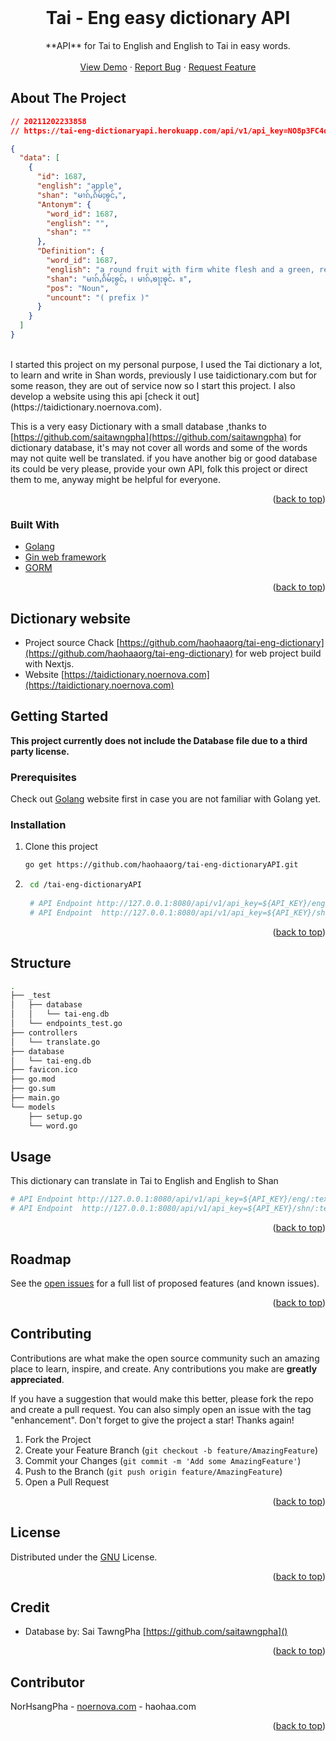 <div id="top"></div>

<!-- PROJECT LOGO -->
<br />
<div align="center">

<h1 align="center">Tai - Eng easy dictionary API</h3>

  <p align="center">
    **API** for Tai to English and English to Tai in easy words.
    <br />
    <br />
    <a href="https://tai-eng-dictionaryapi.herokuapp.com/api/v1/api_key=NO8p3FC4qMrTzx1RUjRXNXWrqlLa8DkDjmRgt7s9rDE=/eng/apple">View Demo</a>
    ·
    <a href="https://github.com/haohaaorg/tai-eng-dictionaryAPI/issues">Report Bug</a>
    ·
    <a href="https://github.com/haohaaorg/tai-eng-dictionaryAPI/issues">Request Feature</a>
  </p>
</div>


<!-- ABOUT THE PROJECT -->
## About The Project
```json
// 20211202233858
// https://tai-eng-dictionaryapi.herokuapp.com/api/v1/api_key=NO8p3FC4qMrTzx1RUjRXNXWrqlLa8DkDjmRgt7s9rDE=/eng/apple

{
  "data": [
    {
      "id": 1687,
      "english": "apple",
      "shan": "မၢၵ်ႇၵႅမ်ႈၶွင်ႇ",
      "Antonym": {
        "word_id": 1687,
        "english": "",
        "shan": ""
      },
      "Definition": {
        "word_id": 1687,
        "english": "a round fruit with firm white flesh and a green, red or yellow skin ",
        "shan": "မၢၵ်ႇၵႅမ်ႈၶွင်ႇ ၊ မၢၵ်ႇၶႃႈၶုင်ႉ ။",
        "pos": "Noun",
        "uncount": "( prefix )"
      }
    }
  ]
}
```

<br />
I started this project on my personal purpose, I used the Tai dictionary a lot, to learn and write in Shan words, previously I use taidictionary.com but for some reason, they are out of service now so I start this project.
I also develop a website using this api [check it out](https://taidictionary.noernova.com).


This is a very easy Dictionary with a small database ,thanks to [https://github.com/saitawngpha](https://github.com/saitawngpha) for dictionary database, it's may not cover all words and some of the words may not quite well be translated. if you have another big or good database its could be very please, provide your own API, folk this project or direct them to me, anyway might be helpful for everyone.

<p align="right">(<a href="#top">back to top</a>)</p>



### Built With

* [Golang](https://go.dev/)
* [Gin web framework](https://github.com/gin-gonic/gin)
* [GORM](https://gorm.io/index.html)

<p align="right">(<a href="#top">back to top</a>)</p>


## Dictionary website

* Project source Chack [https://github.com/haohaaorg/tai-eng-dictionary](https://github.com/haohaaorg/tai-eng-dictionary) for web project build with Nextjs.
* Website [https://taidictionary.noernova.com](https://taidictionary.noernova.com)



<!-- GETTING STARTED -->
## Getting Started

**This project currently does not include the Database file due to a third party license.**

### Prerequisites

Check out [Golang](https://go.dev/learn/) website first in case you are not familiar with Golang yet.

### Installation

1. Clone this project 
    ```sh
    go get https://github.com/haohaaorg/tai-eng-dictionaryAPI.git
    ```
2. ```sh
    cd /tai-eng-dictionaryAPI
	
    # API Endpoint http://127.0.0.1:8080/api/v1/api_key=${API_KEY}/eng/:text
    # API Endpoint  http://127.0.0.1:8080/api/v1/api_key=${API_KEY}/shn/:text
    ```



<p align="right">(<a href="#top">back to top</a>)</p>


## Structure
```sh
.
├── _test
│   ├── database
│   │   └── tai-eng.db
│   └── endpoints_test.go
├── controllers
│   └── translate.go
├── database
│   └── tai-eng.db
├── favicon.ico
├── go.mod
├── go.sum
├── main.go
└── models
    ├── setup.go
    └── word.go
```

<!-- USAGE EXAMPLES -->
## Usage

This dictionary can translate in Tai to English and English to Shan
```sh
# API Endpoint http://127.0.0.1:8080/api/v1/api_key=${API_KEY}/eng/:text
# API Endpoint  http://127.0.0.1:8080/api/v1/api_key=${API_KEY}/shn/:text
```

<p align="right">(<a href="#top">back to top</a>)</p>



<!-- ROADMAP -->
## Roadmap

See the [open issues](https://github.com/haohaaorg/tai-eng-dictionaryAPI/issues) for a full list of proposed features (and known issues).

<p align="right">(<a href="#top">back to top</a>)</p>



<!-- CONTRIBUTING -->
## Contributing

Contributions are what make the open source community such an amazing place to learn, inspire, and create. Any contributions you make are **greatly appreciated**.

If you have a suggestion that would make this better, please fork the repo and create a pull request. You can also simply open an issue with the tag "enhancement".
Don't forget to give the project a star! Thanks again!

1. Fork the Project
2. Create your Feature Branch (`git checkout -b feature/AmazingFeature`)
3. Commit your Changes (`git commit -m 'Add some AmazingFeature'`)
4. Push to the Branch (`git push origin feature/AmazingFeature`)
5. Open a Pull Request

<p align="right">(<a href="#top">back to top</a>)</p>

<!-- LICENSE -->
## License

Distributed under the [GNU](https://www.gnu.org/licenses/gpl-3.0.txt) License.

<p align="right">(<a href="#top">back to top</a>)</p>

<!-- CREDIT -->
## Credit

* Database by: Sai TawngPha [https://github.com/saitawngpha]()

<p align="right">(<a href="#top">back to top</a>)</p>

<!-- CONTACT -->
## Contributor

NorHsangPha - [noernova.com](https://noernova.com) - haohaa.com

<p align="right">(<a href="#top">back to top</a>)</p>
